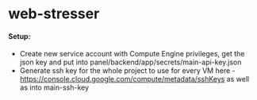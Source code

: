 # web-stresser  


#### Setup:  
- Create new service account with Compute Engine privileges, get the json key and put into panel/backend/app/secrets/main-api-key.json  
- Generate ssh key for the whole project to use for every VM here \- https://console.cloud.google.com/compute/metadata/sshKeys as well as into main-ssh-key  
